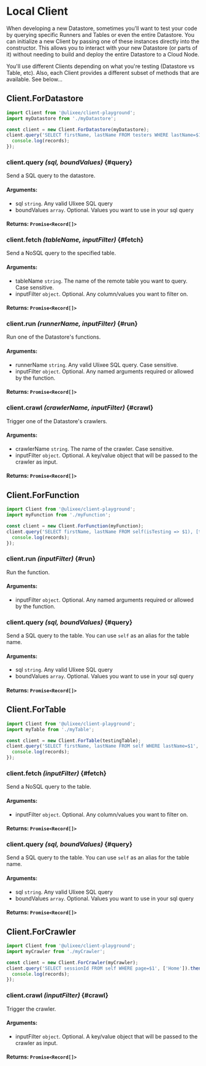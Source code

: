 # Local Client

When developing a new Datastore, sometimes you'll want to test your code by querying specific Runners and Tables or even the entire Datastore. You can initialize a new Client by passing one of these instances directly into the constructor. This allows you to interact with your new Datastore (or parts of it) without needing to build and deploy the entire Datastore to a Cloud Node.

You'll use different Clients depending on what you're testing (Datastore vs Table, etc). Also, each Client provides a different subset of methods that are available. See below...

## Client.ForDatastore

```javascript
import Client from '@ulixee/client-playground';
import myDatastore from './myDatastore';

const client = new Client.ForDatastore(myDatastore);
client.query('SELECT firstName, lastName FROM testers WHERE lastName=$1', ['Jordan']).then(records => {
  console.log(records);
});
```

### client.query _(sql, boundValues)_ {#query}

Send a SQL query to the datastore. 

#### **Arguments**:

- sql `string`. Any valid Ulixee SQL query
- boundValues `array`. Optional. Values you want to use in your sql query

#### **Returns**: `Promise<Record[]>`

### client.fetch _(tableName, inputFilter)_ {#fetch}

Send a NoSQL query to the specified table.

#### **Arguments**:

- tableName `string`. The name of the remote table you want to query. Case sensitive.
- inputFilter `object`. Optional. Any column/values you want to filter on.

#### **Returns**: `Promise<Record[]>`


### client.run _(runnerName, inputFilter)_ {#run}

Run one of the Datastore's functions.

#### **Arguments**:

- runnerName `string`. Any valid Ulixee SQL query. Case sensitive.
- inputFilter `object`. Optional. Any named arguments required or allowed by the function.

#### **Returns**: `Promise<Record[]>`


### client.crawl _(crawlerName, inputFilter)_ {#crawl}

Trigger one of the Datastore's crawlers.

#### **Arguments**:

- crawlerName `string`. The name of the crawler. Case sensitive.
- inputFilter `object`. Optional. A key/value object that will be passed to the crawler as input.

#### **Returns**: `Promise<Record[]>`
 

## Client.ForFunction

```javascript
import Client from '@ulixee/client-playground';
import myFunction from './myFunction';

const client = new Client.ForFunction(myFunction);
client.query('SELECT firstName, lastName FROM self(isTesting => $1), [true]).then(records => {
  console.log(records);
});
```

### client.run _(inputFilter)_ {#run}

Run the function.

#### **Arguments**:

- inputFilter `object`. Optional. Any named arguments required or allowed by the function.


### client.query _(sql, boundValues)_ {#query}

Send a SQL query to the table. You can use `self` as an alias for the table name.

#### **Arguments**:

- sql `string`. Any valid Ulixee SQL query
- boundValues `array`. Optional. Values you want to use in your sql query

#### **Returns**: `Promise<Record[]>`



## Client.ForTable

```javascript
import Client from '@ulixee/client-playground';
import myTable from './myTable';

const client = new Client.ForTable(testingTable);
client.query('SELECT firstName, lastName FROM self WHERE lastName=$1', ['Jordan']).then(records => {
  console.log(records);
});
```

### client.fetch _(inputFilter)_ {#fetch}

Send a NoSQL query to the table.

#### **Arguments**:

- inputFilter `object`. Optional. Any column/values you want to filter on.

#### **Returns**: `Promise<Record[]>`



### client.query _(sql, boundValues)_ {#query}

Send a SQL query to the table. You can use `self` as an alias for the table name.

#### **Arguments**:

- sql `string`. Any valid Ulixee SQL query
- boundValues `array`. Optional. Values you want to use in your sql query

#### **Returns**: `Promise<Record[]>`



## Client.ForCrawler

```javascript
import Client from '@ulixee/client-playground';
import myCrawler from './myCrawler';

const client = new Client.ForCrawler(myCrawler);
client.query('SELECT sessionId FROM self WHERE page=$1', ['Home']).then(records => {
  console.log(records);
});
```

### client.crawl _(inputFilter)_ {#crawl}

Trigger the crawler.

#### **Arguments**:

- inputFilter `object`. Optional. A key/value object that will be passed to the crawler as input.

#### **Returns**: `Promise<Record[]>`
 